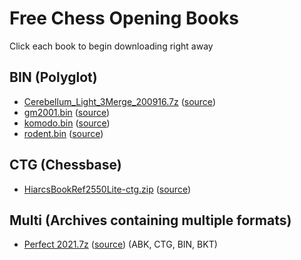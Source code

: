 # Free Chess Opening Books

Click each book to begin downloading right away

## BIN (Polyglot)

- [Cerebellum_Light_3Merge_200916.7z](https://github.com/gmcheems-org/free-opening-books/raw/main/books/bin/Cerebellum_Light_3Merge_200916.7z) ([source](https://zipproth.de/Brainfish/download/))
- [gm2001.bin](https://github.com/gmcheems-org/free-opening-books/raw/main/books/bin/gm2001.bin) ([source](https://github.com/michaeldv/donna_opening_books/))
- [komodo.bin](https://github.com/gmcheems-org/free-opening-books/raw/main/books/bin/komodo.bin) ([source](https://github.com/michaeldv/donna_opening_books/))
- [rodent.bin](https://github.com/gmcheems-org/free-opening-books/raw/main/books/bin/rodent.bin) ([source](https://github.com/michaeldv/donna_opening_books/))

## CTG (Chessbase)

- [HiarcsBookRef2550Lite-ctg.zip](https://github.com/gmcheems-org/free-opening-books/raw/main/books/ctg/HiarcsBookRef2550Lite-ctg.zip) ([source](https://www.hiarcs.com/chess-opening-book-free.html))

## Multi (Archives containing multiple formats)

- [Perfect 2021.7z](https://github.com/gmcheems-org/free-opening-books/raw/main/books/multi/Perfect%202021.7z) ([source](https://sites.google.com/site/computerschess/perfect-2021-books)) (ABK, CTG, BIN, BKT)

